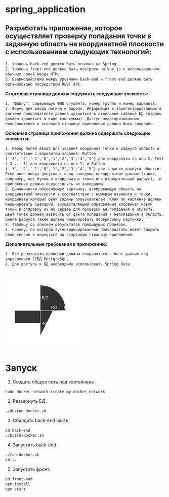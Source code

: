 # spring_application

<h2>Разработать приложение, которое осуществляет проверку попадания точки в заданную область на координатной плоскости с использованием следующих технологий:</h2>

	1. Уровень back-end должен быть основан на Spring.
	2. Уровень front-end должен быть построен на Vue.js с использованием обычных полей ввода HTML
	3. Взаимодействие между уровнями back-end и front-end должно быть организовано посредством REST API.

<b>Стартовая страница должна содержать следующие элементы:</b>

	1. "Шапку", содержащую ФИО студента, номер группы и номер варианта.
	2. Форму для ввода логина и пароля. Информация о зарегистрированных в системе пользователях должна храниться в отдельной таблице БД (пароль должен храниться в виде хэш-суммы). Доступ неавторизованных пользователей к основной странице приложения должен быть запрещён.

<b>Основная страница приложения должна содержать следующие элементы:</b>

	1. Набор полей ввода для задания координат точки и радиуса области в соответствии с вариантом задания: Button {'-3','-2','-1','0','1','2','3','4','5'} для координаты по оси X, Text (-3 ... 5) для координаты по оси Y, и Button {'-3','-2','-1','0','1','2','3','4','5'} для задания радиуса области. Если поле ввода допускает ввод заведомо некорректных данных (таких, например, как буквы в координатах точки или отрицательный радиус), то приложение должно осуществлять их валидацию.
	2. Динамически обновляемую картинку, изображающую область на координатной плоскости в соответствии с номером варианта и точки, координаты которых были заданы пользователем. Клик по картинке должен инициировать сценарий, осуществляющий определение координат новой точки и отправку их на сервер для проверки её попадания в область. Цвет точек должен зависить от факта попадания / непопадания в область. Смена радиуса также должна инициировать перерисовку картинки.
	3. Таблицу со списком результатов предыдущих проверок.
	4. Ссылку, по которой аутентифицированный пользователь может закрыть свою сессию и вернуться на стартовую страницу приложения.


<b>Дополнительные требования к приложению:</b>

	1. Все результаты проверки должны сохраняться в базе данных под управлением СУБД PostgreSQL.
	2. Для доступа к БД необходимо использовать Spring Data.

![](front-end/src/img/areas.png "task.png")
---
# Запуск

1. Создать общую сеть под контейнеры.
```
sudo docker network create my_docker_network
```
2. Развернуть БД.
```
./db/run-docker.sh
```
3. Сбилдить back-end часть.
```
cd back-end
./build-docker.sh
```
4. Запустить back-end.
```
./run-docker.sh
cd ..
```
5. Запустить фронт.
```
cd front-end
npm install
npm start
```